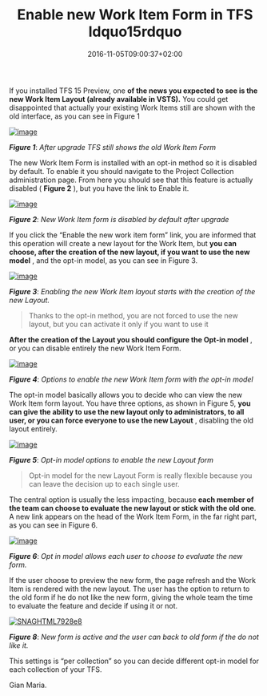 ﻿---
title: "Enable new Work Item Form in TFS ldquo15rdquo"
description: ""
date: 2016-11-05T09:00:37+02:00
draft: false
tags: [Tfs]
categories: [Team Foundation Server]
---
If you installed TFS 15 Preview, one  **of the news you expected to see is the new Work Item Layout (already available in VSTS).** You could get disappointed that actually your existing Work Items still are shown with the old interface, as you can see in Figure 1

[![image](https://www.codewrecks.com/blog/wp-content/uploads/2016/11/image_thumb.png "image")](https://www.codewrecks.com/blog/wp-content/uploads/2016/11/image.png)

 ***Figure 1***: *After upgrade TFS still shows the old Work Item Form*

The new Work Item Form is installed with an opt-in method so it is disabled by default. To enable it you should navigate to the Project Collection administration page. From here you should see that this feature is actually disabled ( **Figure 2** ), but you have the link to Enable it.

[![image](https://www.codewrecks.com/blog/wp-content/uploads/2016/11/image_thumb-1.png "image")](https://www.codewrecks.com/blog/wp-content/uploads/2016/11/image-1.png)

 ***Figure 2***: *New Work Item form is disabled by default after upgrade*

If you click the “Enable the new work item form” link, you are informed that this operation will create a new layout for the Work Item, but  **you can choose, after the creation of the new layout, if you want to use the new model** , and the opt-in model, as you can see in Figure 3.

[![image](https://www.codewrecks.com/blog/wp-content/uploads/2016/11/image_thumb-2.png "image")](https://www.codewrecks.com/blog/wp-content/uploads/2016/11/image-2.png)

 ***Figure 3***: *Enabling the new Work Item layout starts with the creation of the new Layout.*

> Thanks to the opt-in method, you are not forced to use the new layout, but you can activate it only if you want to use it

 **After the creation of the Layout you should configure the Opt-in model** , or you can disable entirely the new Work Item Form.

[![image](https://www.codewrecks.com/blog/wp-content/uploads/2016/11/image_thumb-3.png "image")](https://www.codewrecks.com/blog/wp-content/uploads/2016/11/image-3.png)

 ***Figure 4***: *Options to enable the new Work Item form with the opt-in model*

The opt-in model basically allows you to decide who can view the new Work Item form layout. You have three options, as shown in Figure 5,  **you can give the ability to use the new layout only to administrators, to all user, or you can force everyone to use the new Layout** , disabling the old layout entirely.

[![image](https://www.codewrecks.com/blog/wp-content/uploads/2016/11/image_thumb-4.png "image")](https://www.codewrecks.com/blog/wp-content/uploads/2016/11/image-4.png)

 ***Figure 5***: *Opt-in model options to enable the new Layout form*

> Opt-in model for the new Layout Form is really flexible because you can leave the decision up to each single user.

The central option is usually the less impacting, because  **each member of the team can choose to evaluate the new layout or stick with the old one**. A new link appears on the head of the Work Item Form, in the far right part, as you can see in Figure 6.

[![image](https://www.codewrecks.com/blog/wp-content/uploads/2016/11/image_thumb-5.png "image")](https://www.codewrecks.com/blog/wp-content/uploads/2016/11/image-5.png)

 ***Figure 6***: *Opt in model allows each user to choose to evaluate the new form.*

If the user choose to preview the new form, the page refresh and the Work Item is rendered with the new layout. The user has the option to return to the old form if he do not like the new form, giving the whole team the time to evaluate the feature and decide if using it or not.

[![SNAGHTML7928e8](https://www.codewrecks.com/blog/wp-content/uploads/2016/11/SNAGHTML7928e8_thumb.png "SNAGHTML7928e8")](https://www.codewrecks.com/blog/wp-content/uploads/2016/11/SNAGHTML7928e8.png)

 ***Figure 8***: *New form is active and the user can back to old form if the do not like it.*

This settings is “per collection” so you can decide different opt-in model for each collection of your TFS.

Gian Maria.

